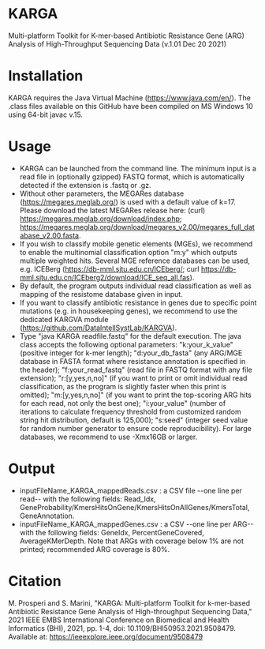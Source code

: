 # KARGA
Multi-platform Toolkit for K-mer-based Antibiotic Resistance Gene (ARG) Analysis of High-Throughput Sequencing Data (v.1.01 Dec 20 2021)

# Installation
KARGA requires the Java Virtual Machine (https://www.java.com/en/). The .class files available on this GitHub have been compiled on MS Windows 10 using 64-bit javac v.15.

# Usage
- KARGA can be launched from the command line. The minimum input is a read file in (optionally gzipped) FASTQ format, which is automatically detected if the extension is .fastq or .gz. 
- Without other parameters, the MEGARes database (https://megares.meglab.org/) is used with a default value of k=17. Please download the latest MEGARes release here: (curl) https://megares.meglab.org/download/index.php; https://megares.meglab.org/download/megares_v2.00/megares_full_database_v2.00.fasta.
- If you wish to classify mobile genetic elements (MGEs), we recommend to enable the multinomial classification option "m:y" which outputs multiple weighted hits. Several MGE reference databases can be used, e.g. ICEBerg (https://db-mml.sjtu.edu.cn/ICEberg/; curl https://db-mml.sjtu.edu.cn/ICEberg2/download/ICE_seq_all.fas).
- By default, the program outputs individual read classification as well as mapping of the resistome database given in input.
- If you want to classify antibiotic resistance in genes due to specific point mutations (e.g. in housekeeping genes), we recommend to use the dedicated KARGVA module (https://github.com/DataIntellSystLab/KARGVA).
- Type "java KARGA readfile.fastq" for the default execution.
The java class accepts the following optional parameters: "k:your_k_value" (positive integer for k-mer length); "d:your_db_fasta" (any ARG/MGE database in FASTA format where resistance annotation is specified in the header); "f:your_read_fastq" (read file in FASTQ format with any file extension); "r:[y,yes,n,no]" (if you want to print or omit individual read classification, as the program is slightly faster when this print is omitted); "m:[y,yes,n,no]" (if you want to print the top-scoring ARG hits for each read, not only the best one); "i:your_value" (number of iterations to calculate frequency threshold from customized random string hit distribution, default is 125,000); "s:seed" (integer seed value for random number generator to ensure code reproducibility). For large databases, we recommend to use -Xmx16GB or larger.

# Output
- inputFileName_KARGA_mappedReads.csv : a CSV file --one line per read-- with the following fields: Read_Idx, GeneProbability/KmersHitsOnGene/KmersHitsOnAllGenes/KmersTotal, GeneAnnotation.
- inputFileName_KARGA_mappedGenes.csv : a CSV --one line per ARG-- with the following fields: GeneIdx, PercentGeneCovered, AverageKMerDepth. Note that ARGs with coverage below 1% are not printed; recommended ARG coverage is 80%.

# Citation
M. Prosperi and S. Marini, "KARGA: Multi-platform Toolkit for k-mer-based Antibiotic Resistance Gene Analysis of High-throughput Sequencing Data," 2021 IEEE EMBS International Conference on Biomedical and Health Informatics (BHI), 2021, pp. 1-4, doi: 10.1109/BHI50953.2021.9508479.
Available at: https://ieeexplore.ieee.org/document/9508479
